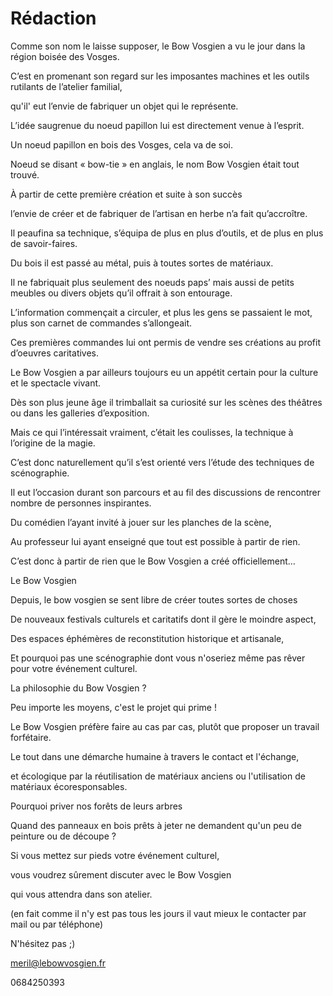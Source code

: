 # Rédaction

Comme son nom le laisse supposer, le Bow Vosgien a vu le jour dans la région boisée des Vosges.

C’est en promenant son regard sur les imposantes machines et les outils rutilants de l’atelier familial,

qu'il' eut l’envie de fabriquer un objet qui le représente.

L’idée saugrenue du noeud papillon lui est directement venue à l’esprit.

Un noeud papillon en bois des Vosges, cela va de soi.

Noeud se disant « bow-tie » en anglais, le nom Bow Vosgien était tout trouvé.

À partir de cette première création et suite à son succès

l’envie de créer et de fabriquer de l’artisan en herbe n’a fait qu’accroître.

Il peaufina sa technique, s’équipa de plus en plus d’outils, et de plus en plus de savoir-faires.

Du bois il est passé au métal, puis à toutes sortes de matériaux.

Il ne fabriquait plus seulement des noeuds paps’ mais aussi de petits meubles ou divers objets qu’il offrait à son entourage.

L’information commençait a circuler, et plus les gens se passaient le mot, plus son carnet de commandes s’allongeait.

Ces premières commandes lui ont permis de vendre ses créations au profit d’oeuvres caritatives.

Le Bow Vosgien a par ailleurs toujours eu un appétit certain pour la culture et le spectacle vivant.

Dès son plus jeune âge il trimballait sa curiosité sur les scènes des théâtres ou dans les galleries d’exposition.

Mais ce qui l’intéressait vraiment, c’était les coulisses, la technique à l’origine de la magie.

C’est donc naturellement qu’il s’est orienté vers l’étude des techniques de scénographie.

Il eut l’occasion durant son parcours et au fil des discussions de rencontrer nombre de personnes inspirantes.

Du comédien l’ayant invité à jouer sur les planches de la scène,

Au professeur lui ayant enseigné que tout est possible à partir de rien.

C’est donc à partir de rien que le Bow Vosgien a créé officiellement…

Le Bow Vosgien

Depuis, le bow vosgien se sent libre de créer toutes sortes de choses

De nouveaux festivals culturels et caritatifs dont il gère le moindre aspect,

Des espaces éphémères de reconstitution historique et artisanale,

Et pourquoi pas une scénographie dont vous n'oseriez même pas rêver pour votre événement culturel.

La philosophie du Bow Vosgien ?

Peu importe les moyens, c'est le projet qui prime !

Le Bow Vosgien préfère faire au cas par cas, plutôt que proposer un travail forfétaire.

Le tout dans une démarche humaine à travers le contact et l'échange,

et écologique par la réutilisation de matériaux anciens ou l'utilisation de matériaux écoresponsables.

Pourquoi priver nos forêts de leurs arbres

Quand des panneaux en bois prêts à jeter ne demandent qu'un peu de peinture ou de découpe ?

Si vous mettez sur pieds votre événement culturel,

vous voudrez sûrement discuter avec le Bow Vosgien

qui vous attendra dans son atelier.

(en fait comme il n'y est pas tous les jours il vaut mieux le contacter par mail ou par téléphone)

N'hésitez pas ;)

meril@lebowvosgien.fr

0684250393